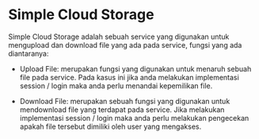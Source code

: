 # Simple Cloud Storage

Simple Cloud Storage adalah sebuah service yang digunakan untuk mengupload dan download file yang ada pada service, fungsi yang ada diantaranya:

- Upload File: merupakan fungsi yang digunakan untuk menaruh sebuah file pada service. Pada kasus ini jika anda melakukan implementasi session / login maka anda perlu menandai kepemilikan file.

- Download File: merupakan sebuah fungsi yang digunakan untuk mendownload file yang terdapat pada service. Jika melakukan implementasi session / login maka anda perlu melakukan pengecekan apakah file tersebut dimiliki oleh user yang mengakses.